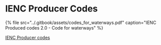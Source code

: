 # IENC Producer Codes



{% file src="../.gitbook/assets/codes\_for\_waterways.pdf" caption="IENC Produced codes 2.0 - Code for waterways" %}

[IENC Producer codes](https://ienc.gitbook.io/ienc-main/status-of-codes-for-producers-and-waterways)

